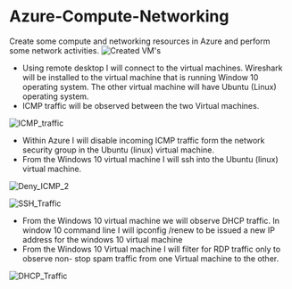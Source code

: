 # Azure-Compute-Networking
Create some compute and networking resources in Azure and perform some network activities. 
![Created VM's](https://github.com/88Qua19/Azure-Compute-Networking/assets/169956201/fe48970c-2a0f-4f82-8d6c-8e590b01f5be)
<ul>
<li>Using remote desktop I will connect to the virtual machines. Wireshark will be installed to the virtual machine that is running Window 10 operating system. The other virtual machine will have Ubuntu (Linux) operating system.</li> 
<li>ICMP traffic will be observed between the two Virtual machines.</li> 
</ul>

![ICMP_traffic](https://github.com/88Qua19/Azure-Compute-Networking/assets/169956201/49f905a6-ba66-43ab-b3a9-c5a30458f143)

<ul>
<li>Within Azure I will disable incoming ICMP traffic form the network security group in the Ubuntu (linux) virtual machine. </li>
<li>From the Windows 10 virtual machine I will ssh into the Ubuntu (linux) virtual machine.</li>
</ul>

![Deny_ICMP_2](https://github.com/88Qua19/Azure-Compute-Networking/assets/169956201/ee7ced4f-048e-4bd4-a93a-d7591d835ec1)

![SSH_Traffic](https://github.com/88Qua19/Azure-Compute-Networking/assets/169956201/99410c6b-d02a-40e7-b33a-688f2dda3c0f)

<ul>
<li>From the Windows 10 virtual machine we will observe DHCP traffic. In window 10 command line I will  ipconfig /renew to be issued a new IP address for the windows 10 virtual machine</li>
<li>From the Windows 10 Virtual machine I will filter for RDP traffic only to observe non- stop spam traffic from one Virtual machine to the other. </li>
</ul>

![DHCP_Traffic](https://github.com/88Qua19/Azure-Compute-Networking/assets/169956201/eea792d0-e34b-46c0-a45b-44d458c43986)

